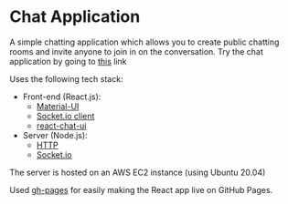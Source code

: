 # Chat Application

A simple chatting application which allows you to create public chatting rooms and invite anyone to join in on the conversation. Try the chat application by going to [this](https://hjjinx.github.io/chatting-app-react/) link

Uses the following tech stack:

- Front-end (React.js):
  - [Material-UI](https://material-ui.com/)
  - [Socket.io client](https://www.npmjs.com/package/socket.io-client)
  - [react-chat-ui](https://www.npmjs.com/package/react-chat-ui)
- Server (Node.js):
  - [HTTP](https://nodejs.org/api/http.html)
  - [Socket.io](https://socket.io/)

The server is hosted on an AWS EC2 instance (using Ubuntu 20.04)

Used [gh-pages](https://www.npmjs.com/package/gh-pages) for easily making the React app live on GitHub Pages.

